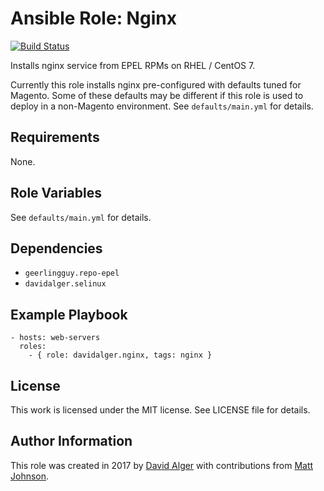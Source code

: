 # Ansible Role: Nginx

[![Build Status](https://travis-ci.com/davidalger/ansible-role-nginx.svg?branch=master)](https://travis-ci.com/davidalger/ansible-role-nginx)

Installs nginx service from EPEL RPMs on RHEL / CentOS 7.

Currently this role installs nginx pre-configured with defaults tuned for Magento. Some of these defaults may be different if this role is used to deploy in a non-Magento environment. See `defaults/main.yml` for details.

## Requirements

None.

## Role Variables

See `defaults/main.yml` for details.

## Dependencies

* `geerlingguy.repo-epel`
* `davidalger.selinux`

## Example Playbook

    - hosts: web-servers
      roles:
        - { role: davidalger.nginx, tags: nginx }

## License

This work is licensed under the MIT license. See LICENSE file for details.

## Author Information

This role was created in 2017 by [David Alger](https://davidalger.com/) with contributions from [Matt Johnson](https://github.com/mttjohnson/).

